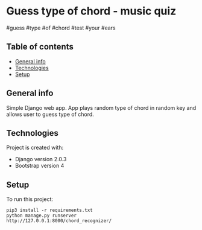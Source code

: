 # Guess type of chord - music quiz
#guess #type #of #chord 
#test #your #ears

## Table of contents
* [General info](#general-info)
* [Technologies](#technologies)
* [Setup](#setup)

## General info
Simple Django web app. App plays random type of chord in random key and allows user to guess type of chord. 



## Technologies
Project is created with:
* Django version 2.0.3
* Bootstrap version 4

	
## Setup
To run this project:
```
pip3 install -r requirements.txt
python manage.py runserver
http://127.0.0.1:8000/chord_recognizer/
```
